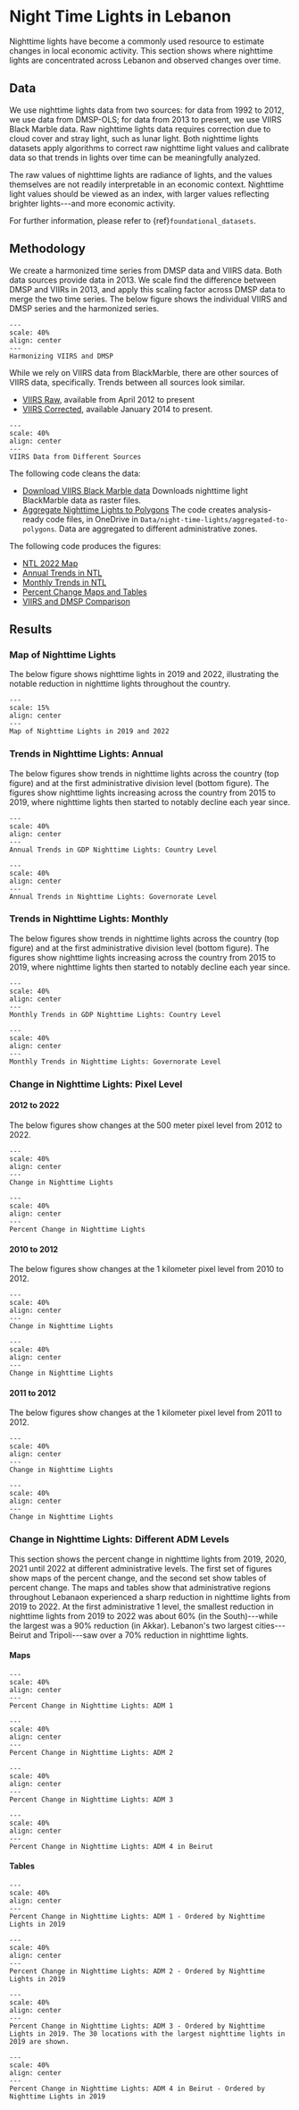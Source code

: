 # Night Time Lights in Lebanon

Nighttime lights have become a commonly used resource to estimate changes in local economic activity. This section shows where nighttime lights are concentrated across Lebanon and observed changes over time.

## Data

We use nighttime lights data from two sources: for data from 1992 to 2012, we use data from DMSP-OLS; for data from 2013 to present, we use VIIRS Black Marble data. Raw nighttime lights data requires correction due to cloud cover and stray light, such as lunar light. Both nighttime lights datasets apply algorithms to correct raw nighttime light values and calibrate data so that trends in lights over time can be meaningfully analyzed. 

The raw values of nighttime lights are radiance of lights, and the values themselves are not readily interpretable in an economic context. Nighttime light values should be viewed as an index, with larger values reflecting brighter lights---and more economic activity. 

For further information, please refer to {ref}`foundational_datasets`.

## Methodology

We create a harmonized time series from DMSP data and VIIRS data. Both data sources provide data in 2013. We scale find the difference between DMSP and VIIRs in 2013, and apply this scaling factor across DMSP data to merge the two time series. The below figure shows the individual VIIRS and DMSP series and the harmonized series.


```{figure} figures/viirs_dmsp_adm0.png
---
scale: 40%
align: center
---
Harmonizing VIIRS and DMSP
```

While we rely on VIIRS data from BlackMarble, there are other sources of VIIRS data, specifically. Trends between all sources look similar.

* [VIIRS Raw](https://developers.google.com/earth-engine/datasets/catalog/NOAA_VIIRS_DNB_MONTHLY_V1_VCMCFG), available from April 2012 to present
* [VIIRS Corrected](https://developers.google.com/earth-engine/datasets/catalog/NOAA_VIIRS_DNB_MONTHLY_V1_VCMSLCFG), available January 2014 to present.

```{figure} figures/viirs_diff_sources.png
---
scale: 40%
align: center
---
VIIRS Data from Different Sources
```

The following code cleans the data:

* [Download VIIRS Black Marble data](https://github.com/datapartnership/lebanon-economic-monitor/blob/main/notebooks/ntl-analysis/01_clean_data/01_download_blackmarble.R) Downloads nighttime light BlackMarble data as raster files.
* [Aggregate Nighttime Lights to Polygons](https://github.com/datapartnership/lebanon-economic-monitor/blob/main/notebooks/ntl-analysis/01_clean_data/02_extract_to_polygons.R) The code creates analysis-ready code files, in OneDrive in `Data/night-time-lights/aggregated-to-polygons`. Data are aggregated to different administrative zones.

The following code produces the figures:

* [NTL 2022 Map](https://github.com/datapartnership/lebanon-economic-monitor/blob/main/notebooks/ntl-analysis/02_analysis/map_ntl_annual_2022.R)
* [Annual Trends in NTL](https://github.com/datapartnership/lebanon-economic-monitor/blob/main/notebooks/ntl-analysis/02_analysis/annual_trends.R)
* [Monthly Trends in NTL](https://github.com/datapartnership/lebanon-economic-monitor/blob/main/notebooks/ntl-analysis/02_analysis/monthly_trends.R)
* [Percent Change Maps and Tables](https://github.com/datapartnership/lebanon-economic-monitor/blob/main/notebooks/ntl-analysis/02_analysis/percent_change_adm.R)
* [VIIRS and DMSP Comparison](https://github.com/datapartnership/lebanon-economic-monitor/blob/main/notebooks/ntl-analysis/02_analysis/viirs_dmsp.R)

## Results

### Map of Nighttime Lights

The below figure shows nighttime lights in 2019 and 2022, illustrating the notable reduction in nighttime lights throughout the country.

```{figure} figures/ntl_19_22.png
---
scale: 15%
align: center
---
Map of Nighttime Lights in 2019 and 2022
```

### Trends in Nighttime Lights: Annual

The below figures show trends in nighttime lights across the country (top figure) and at the first administrative division level (bottom figure). The figures show nighttime lights increasing across the country from 2015 to 2019, where nighttime lights then started to notably decline each year since.

```{figure} figures/annual_trends_adm0.png
---
scale: 40%
align: center
---
Annual Trends in GDP Nighttime Lights: Country Level
```

```{figure} figures/annual_trends_adm1.png
---
scale: 40%
align: center
---
Annual Trends in Nighttime Lights: Governorate Level
```

### Trends in Nighttime Lights: Monthly

The below figures show trends in nighttime lights across the country (top figure) and at the first administrative division level (bottom figure). The figures show nighttime lights increasing across the country from 2015 to 2019, where nighttime lights then started to notably decline each year since.

```{figure} figures/monthly_trends_adm0.png
---
scale: 40%
align: center
---
Monthly Trends in GDP Nighttime Lights: Country Level
```

```{figure} figures/monthly_trends_adm1.png
---
scale: 40%
align: center
---
Monthly Trends in Nighttime Lights: Governorate Level
```

### Change in Nighttime Lights: Pixel Level

#### 2012 to 2022

The below figures show changes at the 500 meter pixel level from 2012 to 2022.

```{figure} figures/ntl_change_2012_2022_bin.png
---
scale: 40%
align: center
---
Change in Nighttime Lights
```

```{figure} figures/ntl_change_2012_2022_percent.png
---
scale: 40%
align: center
---
Percent Change in Nighttime Lights
```

#### 2010 to 2012

The below figures show changes at the 1 kilometer pixel level from 2010 to 2012.

```{figure} figures/ntl_change_2010_2012_bin.png
---
scale: 40%
align: center
---
Change in Nighttime Lights
```

```{figure} figures/ntl_change_2010_2012_pc.png
---
scale: 40%
align: center
---
Change in Nighttime Lights
```

#### 2011 to 2012

The below figures show changes at the 1 kilometer pixel level from 2011 to 2012.

```{figure} figures/ntl_change_2011_2012_bin.png
---
scale: 40%
align: center
---
Change in Nighttime Lights
```

```{figure} figures/ntl_change_2011_2012_pc.png
---
scale: 40%
align: center
---
Change in Nighttime Lights
```

### Change in Nighttime Lights: Different ADM Levels

This section shows the percent change in nighttime lights from 2019, 2020, 2021 until 2022 at different administrative levels. The first set of figures show maps of the percent change, and the second set show tables of percent change. The maps and tables show that administrative regions throughout Lebanaon experienced a sharp reduction in nighttime lights from 2019 to 2022. At the first administrative 1 level, the smallest reduction in nighttime lights from 2019 to 2022 was about 60% (in the South)---while the largest was a 90% reduction (in Akkar). Lebanon's two largest cities---Beirut and Tripoli---saw over a 70% reduction in nighttime lights.

#### Maps

```{figure} figures/pc_map_lbn_adm1.png
---
scale: 40%
align: center
---
Percent Change in Nighttime Lights: ADM 1
```

```{figure} figures/pc_map_lbn_adm2.png
---
scale: 40%
align: center
---
Percent Change in Nighttime Lights: ADM 2
```

```{figure} figures/pc_map_lbn_adm3.png
---
scale: 40%
align: center
---
Percent Change in Nighttime Lights: ADM 3
```

```{figure} figures/pc_map_lbn_adm4.png
---
scale: 40%
align: center
---
Percent Change in Nighttime Lights: ADM 4 in Beirut
```

#### Tables

```{figure} figures/pc_table_lbn_adm1.png
---
scale: 40%
align: center
---
Percent Change in Nighttime Lights: ADM 1 - Ordered by Nighttime Lights in 2019
```

```{figure} figures/pc_table_lbn_adm2.png
---
scale: 40%
align: center
---
Percent Change in Nighttime Lights: ADM 2 - Ordered by Nighttime Lights in 2019
```

```{figure} figures/pc_table_lbn_adm3.png
---
scale: 40%
align: center
---
Percent Change in Nighttime Lights: ADM 3 - Ordered by Nighttime Lights in 2019. The 30 locations with the largest nighttime lights in 2019 are shown.
```

```{figure} figures/pc_table_lbn_adm4.png
---
scale: 40%
align: center
---
Percent Change in Nighttime Lights: ADM 4 in Beirut - Ordered by Nighttime Lights in 2019
```
